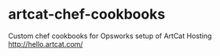 artcat-chef-cookbooks
=====================

Custom chef cookbooks for Opsworks setup of ArtCat Hosting http://hello.artcat.com/
